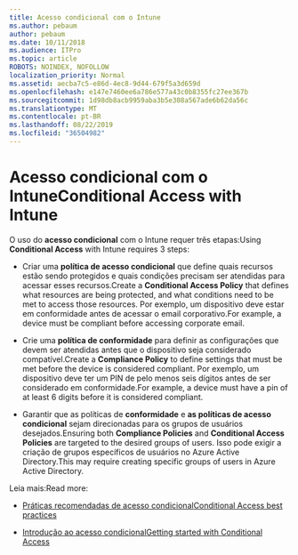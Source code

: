 ```yaml
---
title: Acesso condicional com o Intune
ms.author: pebaum
author: pebaum
ms.date: 10/11/2018
ms.audience: ITPro
ms.topic: article
ROBOTS: NOINDEX, NOFOLLOW
localization_priority: Normal
ms.assetid: aecba7c5-e86d-4ec8-9d44-679f5a3d659d
ms.openlocfilehash: e147e7460ee6a786e577a43c0b8355fc27ee367b
ms.sourcegitcommit: 1d98db8acb9959aba3b5e308a567ade6b62da56c
ms.translationtype: MT
ms.contentlocale: pt-BR
ms.lasthandoff: 08/22/2019
ms.locfileid: "36504982"
---
```

# <a name="conditional-access-with-intune"></a><span data-ttu-id="221d5-102">Acesso condicional com o Intune</span><span class="sxs-lookup"><span data-stu-id="221d5-102">Conditional Access with Intune</span></span>

<span data-ttu-id="221d5-103">O uso do **acesso condicional** com o Intune requer três etapas:</span><span class="sxs-lookup"><span data-stu-id="221d5-103">Using **Conditional Access** with Intune requires 3 steps:</span></span> 
  
- <span data-ttu-id="221d5-104">Criar uma **política de acesso condicional** que define quais recursos estão sendo protegidos e quais condições precisam ser atendidas para acessar esses recursos.</span><span class="sxs-lookup"><span data-stu-id="221d5-104">Create a **Conditional Access Policy** that defines what resources are being protected, and what conditions need to be met to access those resources.</span></span> <span data-ttu-id="221d5-105">Por exemplo, um dispositivo deve estar em conformidade antes de acessar o email corporativo.</span><span class="sxs-lookup"><span data-stu-id="221d5-105">For example, a device must be compliant before accessing corporate email.</span></span> 
    
- <span data-ttu-id="221d5-106">Crie uma **política de conformidade** para definir as configurações que devem ser atendidas antes que o dispositivo seja considerado compatível.</span><span class="sxs-lookup"><span data-stu-id="221d5-106">Create a **Compliance Policy** to define settings that must be met before the device is considered compliant.</span></span> <span data-ttu-id="221d5-107">Por exemplo, um dispositivo deve ter um PIN de pelo menos seis dígitos antes de ser considerado em conformidade.</span><span class="sxs-lookup"><span data-stu-id="221d5-107">For example, a device must have a pin of at least 6 digits before it is considered compliant.</span></span> 
    
- <span data-ttu-id="221d5-108">Garantir que as políticas de **conformidade** e **as políticas de acesso condicional** sejam direcionadas para os grupos de usuários desejados.</span><span class="sxs-lookup"><span data-stu-id="221d5-108">Ensuring both **Compliance Policies** and **Conditional Access Policies** are targeted to the desired groups of users.</span></span> <span data-ttu-id="221d5-109">Isso pode exigir a criação de grupos específicos de usuários no Azure Active Directory.</span><span class="sxs-lookup"><span data-stu-id="221d5-109">This may require creating specific groups of users in Azure Active Directory.</span></span> 
    
<span data-ttu-id="221d5-110">Leia mais:</span><span class="sxs-lookup"><span data-stu-id="221d5-110">Read more:</span></span>
  
- [<span data-ttu-id="221d5-111">Práticas recomendadas de acesso condicional</span><span class="sxs-lookup"><span data-stu-id="221d5-111">Conditional Access best practices</span></span>](https://docs.microsoft.com/azure/active-directory/conditional-access/best-practices)
    
- [<span data-ttu-id="221d5-112">Introdução ao acesso condicional</span><span class="sxs-lookup"><span data-stu-id="221d5-112">Getting started with Conditional Access </span></span>](https://docs.microsoft.com/azure/active-directory/active-directory-conditional-access-azure-portal-get-started)
    

